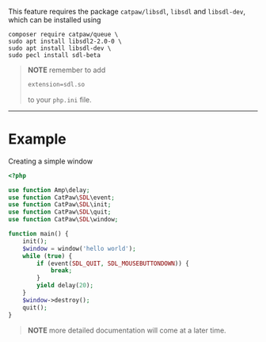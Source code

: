 This feature requires the package `catpaw/libsdl`, `libsdl` and `libsdl-dev`, which can be installed using<br/>
```
composer require catpaw/queue \
sudo apt install libsdl2-2.0-0 \
sudo apt install libsdl-dev \
sudo pecl install sdl-beta
```

> **NOTE** remember to add
> ```php
> extension=sdl.so
> ```
> to your `php.ini` file.

<hr/>

# Example

Creating a simple window

```php
<?php

use function Amp\delay;
use function CatPaw\SDL\event;
use function CatPaw\SDL\init;
use function CatPaw\SDL\quit;
use function CatPaw\SDL\window;

function main() {
    init();
    $window = window('hello world');   
    while (true) {
        if (event(SDL_QUIT, SDL_MOUSEBUTTONDOWN)) {
            break;
        }
        yield delay(20);
    }
    $window->destroy();
    quit();
}
```

> **NOTE** more detailed documentation will come at a later time.
